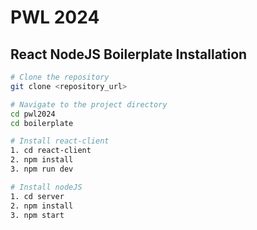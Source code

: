 # PWL 2024 

## React NodeJS Boilerplate Installation

```bash
# Clone the repository
git clone <repository_url>

# Navigate to the project directory
cd pwl2024
cd boilerplate

# Install react-client
1. cd react-client
2. npm install
3. npm run dev

# Install nodeJS
1. cd server
2. npm install
3. npm start
